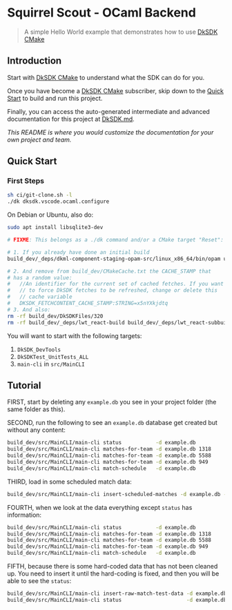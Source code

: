 # Squirrel Scout - OCaml Backend

[DkSDK CMake]: https://diskuv.com/cmake/help/latest/

> A simple Hello World example that demonstrates how to use
> [DkSDK CMake]

## Introduction

Start with [DkSDK CMake] to understand what the SDK can do for you.

Once you have become a [DkSDK CMake] subscriber, skip down to
the [Quick Start](#quick-start) to build and run this project.

Finally, you can access the auto-generated intermediate
and advanced documentation for this project at [DkSDK.md](./DkSDK.md).

*This README is where you would customize the documentation for your
own project and team.*

## Quick Start

### First Steps

```sh
sh ci/git-clone.sh -l
./dk dksdk.vscode.ocaml.configure
```

On Debian or Ubuntu, also do:

```sh
sudo apt install libsqlite3-dev

# FIXME: This belongs as a ./dk command and/or a CMake target "Reset":

# 1. If you already have done an initial build
build_dev/_deps/dkml-component-staging-opam-src/linux_x86_64/bin/opam update --root $HOME/.config/opam diskuv-2.0.2

# 2. And remove from build_dev/CMakeCache.txt the CACHE_STAMP that
# has a random value:
#   //An identifier for the current set of cached fetches. If you want
#   // to force DkSDK fetches to be refreshed, change or delete this
#   // cache variable
#   DKSDK_FETCHCONTENT_CACHE_STAMP:STRING=x5nYXkjdtq
# 3. And also:
rm -rf build_dev/DkSDKFiles/320
rm -rf build_dev/_deps/lwt_react-build build_dev/_deps/lwt_react-subbuild build_dev/_deps/lwt-build build_dev/_deps/lwt-subbuild
```

You will want to start with the following targets:

1. `DkSDK_DevTools`
2. `DkSDKTest_UnitTests_ALL`
3. `main-cli` in `src/MainCLI`

## Tutorial

FIRST, start by deleting any `example.db` you see in your project folder (the same
folder as this).

SECOND, run the following to see an `example.db` database get created
but without any content:

```sh
build_dev/src/MainCLI/main-cli status           -d example.db
build_dev/src/MainCLI/main-cli matches-for-team -d example.db 1318
build_dev/src/MainCLI/main-cli matches-for-team -d example.db 5588
build_dev/src/MainCLI/main-cli matches-for-team -d example.db 949
build_dev/src/MainCLI/main-cli match-schedule   -d example.db
```

THIRD, load in some scheduled match data:

```sh
build_dev/src/MainCLI/main-cli insert-scheduled-matches -d example.db --match-json data/schedule.json
```

FOURTH, when we look at the data everything except `status` has information:

```sh
build_dev/src/MainCLI/main-cli status           -d example.db
build_dev/src/MainCLI/main-cli matches-for-team -d example.db 1318
build_dev/src/MainCLI/main-cli matches-for-team -d example.db 5588
build_dev/src/MainCLI/main-cli matches-for-team -d example.db 949
build_dev/src/MainCLI/main-cli match-schedule   -d example.db
```

FIFTH, because there is some hard-coded data that has not been cleaned
up. You need to insert it until the hard-coding is fixed, and then
you will be able to see the `status`:

```sh
build_dev/src/MainCLI/main-cli insert-raw-match-test-data -d example.db
build_dev/src/MainCLI/main-cli status                     -d example.db
```
